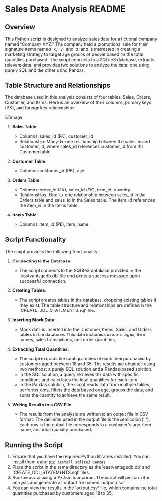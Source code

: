 # Sales Data Analysis README

## Overview
This Python script is designed to analyze sales data for a fictional company named "Company XYZ." The company held a promotional sale for their signature items named 'x,' 'y,' and 'z' and is interested in creating a marketing strategy to target age groups of people based on the total quantities purchased. The script connects to a SQLite3 database, extracts relevant data, and provides two solutions to analyze the data: one using purely SQL and the other using Pandas.

## Table Structure and Relationships
The database used in this analysis consists of four tables: Sales, Orders, Customer, and Items. Here is an overview of their columns, primary keys (PK), and foreign key relationships:

![image](https://github.com/ArunRangrej/Eastvantage_DE_Assignment/assets/54519488/6f6e3f56-39b6-4ea8-9867-435a30ba0c5b)


1. **Sales Table**:
   - Columns: sales_id (PK), customer_id
   - Relationship: Many-to-one relationship between the sales_id and customer_id, where sales_id references customer_id from the Customer table.

2. **Customer Table**:
   - Columns: customer_id (PK), age

3. **Orders Table**:
   - Columns: order_id (PK), sales_id (FK), item_id, quantity
   - Relationships: One-to-one relationship between sales_id in the Orders table and sales_id in the Sales table. The item_id references the item_id in the Items table.

4. **Items Table**:
   - Columns: item_id (PK), item_name

## Script Functionality
The script provides the following functionality:

1. **Connecting to the Database**:
   - The script connects to the SQLite3 database provided in the 'eastvantagedb.db' file and prints a success message upon successful connection.

2. **Creating Tables**:
   - The script creates tables in the database, dropping existing tables if they exist. The table structure and relationships are defined in the 'CREATE_DDL_STATEMENTS.sql' file.

3. **Inserting Mock Data**:
   - Mock data is inserted into the Customer, Items, Sales, and Orders tables in the database. This data includes customer ages, item names, sales transactions, and order quantities.

4. **Extracting Total Quantities**:
   - The script extracts the total quantities of each item purchased by customers aged between 18 and 35. The results are obtained using two methods: a purely SQL solution and a Pandas-based solution.
   - In the SQL solution, a query retrieves the data with specific conditions and calculates the total quantities for each item.
   - In the Pandas solution, the script reads data from multiple tables, performs joins, filters the data based on age, groups the data, and sums the quantity to achieve the same result.

5. **Writing Results to a CSV File**:
   - The results from the analysis are written to an output file in CSV format. The delimiter used in the output file is the semicolon (';'). Each row in the output file corresponds to a customer's age, item name, and total quantity purchased.

## Running the Script
1. Ensure that you have the required Python libraries installed. You can install them using `pip install sqlite3 pandas`.
2. Place the script in the same directory as the 'eastvantagedb.db' and 'CREATE_DDL_STATEMENTS.sql' files.
3. Run the script using a Python interpreter. The script will perform the analysis and generate an output file named 'output.csv.'
4. You can view the results in the 'output.csv' file, which contains the total quantities purchased by customers aged 18 to 35.

